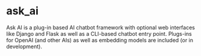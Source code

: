 # ask_ai
Ask AI is a plug-in based AI chatbot framework with optional web interfaces like Django and Flask as well as a CLI-based chatbot entry point. Plugs-ins for OpenAI (and other AIs) as well as embedding models are included (or in development).

